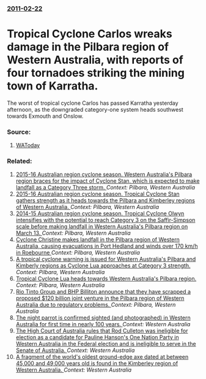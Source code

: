 ### [2011-02-22](/news/2011/02/22/index.md)

# Tropical Cyclone Carlos wreaks damage in the Pilbara region of Western Australia, with reports of four tornadoes striking the mining town of Karratha. 

The worst of tropical cyclone Carlos has passed Karratha yesterday afternoon, as the downgraded category-one system heads southwest towards Exmouth and Onslow.


### Source:

1. [WAToday](http://www.watoday.com.au/environment/weather/minitornado-lashes-karratha-as-cyclone-carlos-menaces-wa-20110220-1b0qg.html)

### Related:

1. [2015-16 Australian region cyclone season. Western Australia's Pilbara region braces for the impact of Cyclone Stan, which is expected to make landfall as a Category Three storm. ](/news/2016/01/30/2015-16-australian-region-cyclone-season-western-australia-s-pilbara-region-braces-for-the-impact-of-cyclone-stan-which-is-expected-to-m.md) _Context: Pilbara, Western Australia_
2. [2015-16 Australian region cyclone season. Tropical Cyclone Stan gathers strength as it heads towards the Pilbara and Kimberley regions of Western Australia. ](/news/2016/01/29/2015-16-australian-region-cyclone-season-tropical-cyclone-stan-gathers-strength-as-it-heads-towards-the-pilbara-and-kimberley-regions-of.md) _Context: Pilbara, Western Australia_
3. [2014-15 Australian region cyclone season. Tropical Cyclone Olwyn intensifies with the potential to reach Category 3 on the Saffir-Simpson scale before making landfall in Western Australia's Pilbara region on March 13. ](/news/2015/03/12/2014-15-australian-region-cyclone-season-tropical-cyclone-olwyn-intensifies-with-the-potential-to-reach-category-3-on-the-saffir-simpson.md) _Context: Pilbara, Western Australia_
4. [Cyclone Christine makes landfall in the Pilbara region of Western Australia, causing evacuations in Port Hedland and winds over 170 km/h in Roebourne ](/news/2013/12/30/cyclone-christine-makes-landfall-in-the-pilbara-region-of-western-australia-causing-evacuations-in-port-hedland-and-winds-over-170-km-h-in.md) _Context: Pilbara, Western Australia_
5. [A tropical cyclone warning is issued for Western Australia's Pilbara and Kimberly regions as Cyclone Lua approaches at Category 3 strength. ](/news/2012/03/16/a-tropical-cyclone-warning-is-issued-for-western-australia-s-pilbara-and-kimberly-regions-as-cyclone-lua-approaches-at-category-3-strength.md) _Context: Pilbara, Western Australia_
6. [Tropical Cyclone Lua heads towards Western Australia's Pilbara region. ](/news/2012/03/14/tropical-cyclone-lua-heads-towards-western-australia-s-pilbara-region.md) _Context: Pilbara, Western Australia_
7. [Rio Tinto Group and BHP Billiton announce that they have scrapped a proposed $120 billion joint venture in the Pilbara region of Western Australia due to regulatory problems. ](/news/2010/10/18/rio-tinto-group-and-bhp-billiton-announce-that-they-have-scrapped-a-proposed-120-billion-joint-venture-in-the-pilbara-region-of-western-aus.md) _Context: Pilbara, Western Australia_
8. [The night parrot is confirmed sighted (and photographed) in Western Australia for first time in nearly 100 years. ](/news/2017/03/23/the-night-parrot-is-confirmed-sighted-and-photographed-in-western-australia-for-first-time-in-nearly-100-years.md) _Context: Western Australia_
9. [The High Court of Australia rules that Rod Culleton was ineligible for election as a candidate for Pauline Hanson's One Nation Party in Western Australia in the Federal election and is ineligible to serve in the Senate of Australia. ](/news/2017/02/3/the-high-court-of-australia-rules-that-rod-culleton-was-ineligible-for-election-as-a-candidate-for-pauline-hanson-s-one-nation-party-in-west.md) _Context: Western Australia_
10. [A fragment of the world's oldest ground-edge axe dated at between 45,000 and 49,000 years old is found in the Kimberley region of Western Australia. ](/news/2016/05/11/a-fragment-of-the-world-s-oldest-ground-edge-axe-dated-at-between-45-000-and-49-000-years-old-is-found-in-the-kimberley-region-of-western-au.md) _Context: Western Australia_
